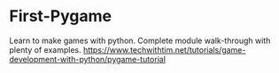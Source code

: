 # First-Pygame
Learn to make games with python. Complete module walk-through with plenty of examples.
https://www.techwithtim.net/tutorials/game-development-with-python/pygame-tutorial
